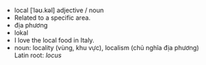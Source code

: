 - local	[ˈləʊ.kəl]	adjective / noun	
- Related to a specific area.
- địa phương
- lokal
- I love the local food in Italy.
- noun: locality (vùng, khu vực), localism (chủ nghĩa địa phương)	
Latin root: *locus*